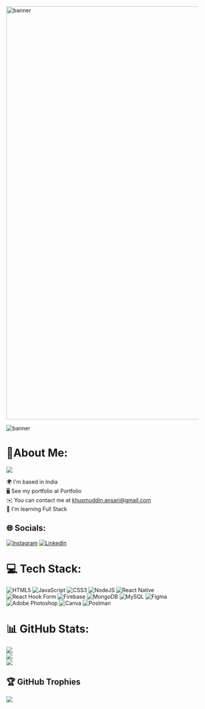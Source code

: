 



<img alt="banner " src="https://github.com/kdansari02/kdansari02/assets/168798938/69b691ae-bb8f-480b-8ae3-df14be9d6d05" width="1080" height="auto"/>






![banner](https://github.com/kdansari02/kdansari02/assets/168798938/2a1089f9-75f1-4b72-ac1f-765dcc1f1571)
# 💫About Me:  
[![](https://visitcount.itsvg.in/api?id=kdansari02&icon=0&color=0)](https://visitcount.itsvg.in)

🌍  I'm based in India<br>🖥️  See my portfolio at Portfolio<br>✉️  You can contact me at khusmuddin.ansari@gmail.com<br>🧠  I'm learning Full Stack


## 🌐 Socials:
[![Instagram](https://img.shields.io/badge/Instagram-%23E4405F.svg?logo=Instagram&logoColor=white)](https://instagram.com/kdansari02) [![LinkedIn](https://img.shields.io/badge/LinkedIn-%230077B5.svg?logo=linkedin&logoColor=white)](https://linkedin.com/in/https://in.linkedin.com/in/khusmuddin-ansari) 

# 💻 Tech Stack:
![HTML5](https://img.shields.io/badge/html5-%23E34F26.svg?style=for-the-badge&logo=html5&logoColor=white) ![JavaScript](https://img.shields.io/badge/javascript-%23323330.svg?style=for-the-badge&logo=javascript&logoColor=%23F7DF1E) ![CSS3](https://img.shields.io/badge/css3-%231572B6.svg?style=for-the-badge&logo=css3&logoColor=white) ![NodeJS](https://img.shields.io/badge/node.js-6DA55F?style=for-the-badge&logo=node.js&logoColor=white) ![React Native](https://img.shields.io/badge/react_native-%2320232a.svg?style=for-the-badge&logo=react&logoColor=%2361DAFB) ![React Hook Form](https://img.shields.io/badge/React%20Hook%20Form-%23EC5990.svg?style=for-the-badge&logo=reacthookform&logoColor=white) ![Firebase](https://img.shields.io/badge/Firebase-039BE5?style=for-the-badge&logo=Firebase&logoColor=white) ![MongoDB](https://img.shields.io/badge/MongoDB-%234ea94b.svg?style=for-the-badge&logo=mongodb&logoColor=white) ![MySQL](https://img.shields.io/badge/mysql-%2300000f.svg?style=for-the-badge&logo=mysql&logoColor=white) ![Figma](https://img.shields.io/badge/figma-%23F24E1E.svg?style=for-the-badge&logo=figma&logoColor=white) ![Adobe Photoshop](https://img.shields.io/badge/adobe%20photoshop-%2331A8FF.svg?style=for-the-badge&logo=adobe%20photoshop&logoColor=white) ![Canva](https://img.shields.io/badge/Canva-%2300C4CC.svg?style=for-the-badge&logo=Canva&logoColor=white) ![Postman](https://img.shields.io/badge/Postman-FF6C37?style=for-the-badge&logo=postman&logoColor=white)
# 📊 GitHub Stats:
![](https://github-readme-stats.vercel.app/api?username=kdansari02&theme=dark&hide_border=false&include_all_commits=true&count_private=true)<br/>
![](https://github-readme-streak-stats.herokuapp.com/?user=kdansari02&theme=dark&hide_border=false)<br/>
![](https://github-readme-stats.vercel.app/api/top-langs/?username=kdansari02&theme=dark&hide_border=false&include_all_commits=true&count_private=true&layout=compact)

## 🏆 GitHub Trophies
![](https://github-profile-trophy.vercel.app/?username=kdansari02&theme=radical&no-frame=false&no-bg=false&margin-w=4)


